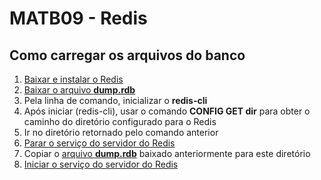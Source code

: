 # MATB09 - Redis

## Como carregar os arquivos do banco

1. [Baixar e instalar o Redis](https://redis.io/download/)
2. [Baixar o arquivo **dump.rdb**](dump.rdb)
3. Pela linha de comando, inicializar o **redis-cli**
4. Após iniciar (redis-cli), usar o comando **CONFIG GET dir** para obter o caminho do diretório configurado para o Redis
5. Ir no diretório retornado pelo comando anterior
6. [Parar o serviço do servidor do Redis](https://tableplus.com/blog/2018/10/how-to-start-stop-restart-redis.html)
7. Copiar o [arquivo **dump.rdb**](dump.rdb) baixado anteriormente para este diretório
8. [Iniciar o serviço do servidor do Redis](https://tableplus.com/blog/2018/10/how-to-start-stop-restart-redis.html)
